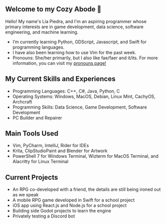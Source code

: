 ## Welcome to my Cozy Abode 👋

Hello! My name's Lia Piedra, and I'm an aspiring programmer whose primary interests are in game development, data science, software engineering, and machine learning.

- I’m currently learning Python, GDScript, Javascript, and Swift for programming languages.
- I have also been learning how to use Vim for the past week.
- Pronouns: She/her primarily, but I also like fae/faer and it/its. For more information, you can visit my [pronouns page!](https://en.pronouns.page/@LiaBadgal)

## My Current Skills and Experiences
- Programming Languages: C++, C#, Java, Python, C
- Operating Systems: Windows, MacOS, Debian, Linux Mint, CachyOS, Archcraft
- Programming Skills: Data Science, Game Development, Software Development
- PC Builder and Repairer

## Main Tools Used
- Vim, PyCharm, IntelliJ, Rider for IDEs
- Krita, ClipStudioPaint and Blender for Artwork
- PowerShell 7 for Windows Terminal, Wizterm for MacOS Terminal, and Alacritty for Linux Terminal

## Current Projects
- An RPG co-developed with a friend, the details are still being ironed out as we speak
- A mobile RPG game developed in Swift for a school project
- iOS app using React.js and Node.js for a school project
- Building side Godot projects to learn the engine
- Privately testing a Discord bot
